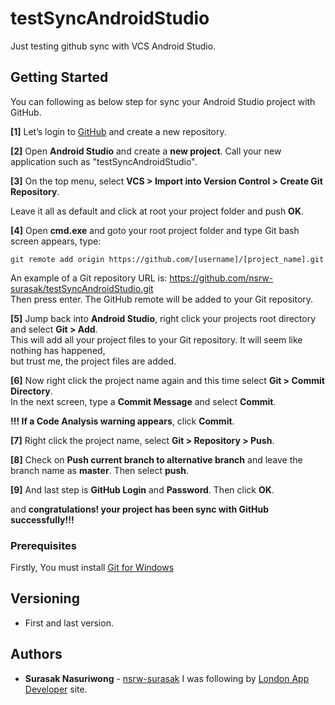 # testSyncAndroidStudio
Just testing github sync with VCS Android Studio.

## Getting Started
You can following as below step for sync your Android Studio project with GitHub.

**[1]** Let’s login to [GitHub](http://github.com/) and create a new repository.

**[2]** Open **Android Studio** and create a **new project**.
Call your new application such as "testSyncAndroidStudio".

**[3]** On the top menu, select **VCS > Import into Version Control > Create Git Repository**.

Leave it all as default and click at root your project folder and push **OK**.

**[4]** Open **cmd.exe** and goto your root project folder and type Git bash screen appears, type:
```
git remote add origin https://github.com/[username]/[project_name].git
```
An example of a Git repository URL is: https://github.com/nsrw-surasak/testSyncAndroidStudio.git<br />
Then press enter. The GitHub remote will be added to your Git repository.

**[5]** Jump back into **Android Studio**, right click your projects root directory and select **Git > Add**.<br />
This will add all your project files to your Git repository. It will seem like nothing has happened,<br />
but trust me, the project files are added.

**[6]** Now right click the project name again and this time select **Git > Commit Directory**.<br />
In the next screen, type a **Commit Message** and select **Commit**.

**!!! If a Code Analysis warning appears**, click **Commit**. <br />

**[7]** Right click the project name, select **Git > Repository > Push**.

**[8]** Check on **Push current branch to alternative branch** and leave the branch name as **master**. Then select **push**.

**[9]** And last step is **GitHub Login** and **Password**. Then click **OK**.

and **congratulations! your project has been sync with GitHub successfully!!!**

### Prerequisites

Firstly, You must install [Git for Windows](https://git-scm.com/download/win)

## Versioning

* First and last version.

## Authors

* **Surasak Nasuriwong** - [nsrw-surasak](https://github.com/nsrw-surasak)
I was following by [London App Developer](https://goo.gl/NKzbK5) site. 
